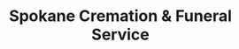 ---
title: "Spokane Cremation & Funeral Service"
url: /spokane/spokane-cremation-und-funeral-service/
shop: Bestattungen
---